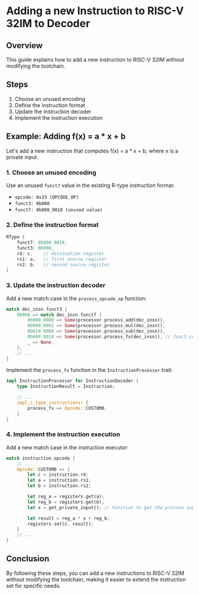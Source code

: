 # Adding a new Instruction to RISC-V 32IM to Decoder

## Overview

This guide explains how to add a new instruction to RISC-V 32IM without modifying the toolchain.

## Steps

1. Choose an unused encoding
2. Define the instruction format
3. Update the instruction decoder
4. Implement the instruction execution

## Example: Adding f(x) = a * x + b

Let's add a new instruction that computes f(x) = a * x + b, where x is a private input.

### 1. Choose an unused encoding

Use an unused `funct7` value in the existing R-type instruction format:

- `opcode: 0x33 (OPCODE_OP)`
- `funct3: 0b000`
- `funct7: 0b000_0010 (unused value)`

### 2. Define the instruction format

```rust
RType {
    funct7: 0b000_0010,
    funct3: 0b000,
    rd: c,    // destination register
    rs1: a,   // first source register
    rs2: b,   // second source register
}
```

### 3. Update the instruction decoder

Add a new match case in the `process_opcode_op` function:

```rust
match dec_insn.funct3 {
    0b000 => match dec_insn.funct7 {
        0b000_0000 => Some(processor.process_add(dec_insn)),
        0b000_0001 => Some(processor.process_mul(dec_insn)),
        0b010_0000 => Some(processor.process_sub(dec_insn)),
        0b000_0010 => Some(processor.process_fx(dec_insn)), // func3 code for the new instruction
        _ => None,
    },
    // ...
}
```

Implement the `process_fx` function in the `InstructionProcessor` trait:

```rust
impl InstructionProcessor for InstructionDecoder {
    type InstructionResult = Instruction;

    // ...
    impl_r_type_instructions! {
        process_fx => Opcode::CUSTOM0,
    }
}
```

### 4. Implement the instruction execution

Add a new match case in the instruction executor:

```rust
match instruction.opcode {
    // ...
    Opcode::CUSTOM0 => {
        let c = instruction.rd;
        let a = instruction.rs1;
        let b = instruction.rs2;

        let reg_a = registers.get(a);
        let reg_b = registers.get(b);
        let x = get_private_input(); // Function to get the private input

        let result = reg_a * x + reg_b;
        registers.set(c, result);
    }
    // ...
}
```

## Conclusion

By following these steps, you can add a new instructions to RISC-V 32IM without modifying the toolchain, making it easier to extend the instruction set for specific needs.
